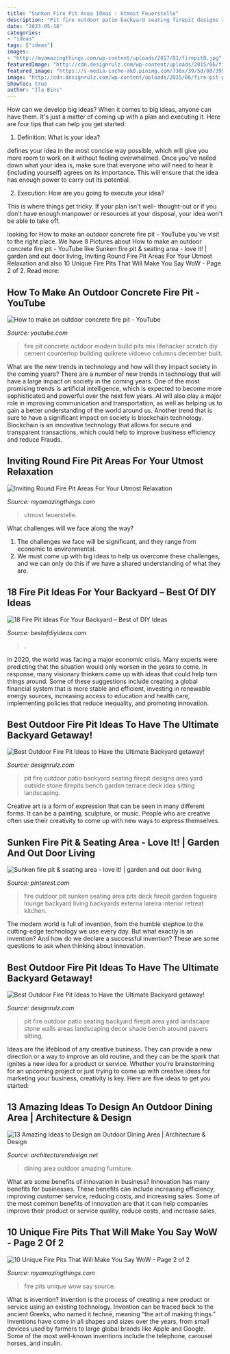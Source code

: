 ```yaml
---
title: "Sunken Fire Pit Area Ideas : Utmost Feuerstelle"
description: "Pit fire outdoor patio backyard seating firepit designs area yard outside stone firepits bench garden terrace deck idea sitting landscaping"
date: "2023-05-18"
categories:
- "ideas"
tags: ["ideas"]
images:
- "http://myamazingthings.com/wp-content/uploads/2017/01/firepit8.jpg"
featuredImage: "http://cdn.designrulz.com/wp-content/uploads/2015/06/fire-pit-patio-Design-Ideas-10.jpg"
featured_image: "https://s-media-cache-ak0.pinimg.com/736x/39/5d/00/395d00ce21c3f90eefca22c2afe05bd0.jpg"
image: "http://cdn.designrulz.com/wp-content/uploads/2015/06/fire-pit-patio-Design-Ideas-8.jpg"
ShowToc: true
author: "Ila Bins"
---
```



How can we develop big ideas?
When it comes to big ideas, anyone can have them. It's just a matter of coming up with a plan and executing it. Here are four tips that can help you get started:
1. Definition: What is your idea?

 defines your idea in the most concise way possible, which will give you more room to work on it without feeling overwhelmed. Once you've nailed down what your idea is, make sure that everyone who will need to hear it (including yourself) agrees on its importance. This will ensure that the idea has enough power to carry out its potential.

2. Execution: How are you going to execute your idea?

This is where things get tricky. If your plan isn't well- thought-out or if you don't have enough manpower or resources at your disposal, your idea won't be able to take off.

	

		
looking for How to make an outdoor concrete fire pit - YouTube you've visit to the right place. We have 8 Pictures about How to make an outdoor concrete fire pit - YouTube like Sunken fire pit &amp; seating area - love it! | garden and out door living, Inviting Round Fire Pit Areas For Your Utmost Relaxation and also 10 Unique Fire Pits That Will Make You Say WoW - Page 2 of 2. Read more:
		
    
## How To Make An Outdoor Concrete Fire Pit - YouTube

<img loading=lazy src="https://i.ytimg.com/vi/tF9jDzxGuJA/maxresdefault.jpg" onerror="this.onerror=null;this.src='https://tse4.mm.bing.net/th?id=OIP.8jVfch5i-2ju0boXUAI-2AHaEK&amp;pid=15.1';" alt="How to make an outdoor concrete fire pit - YouTube">

_Source: youtube.com_

>fire pit concrete outdoor modern build pits mix lifehacker scratch diy cement countertop building quikrete vidoevo columns december built. 

	

What are the new trends in technology and how will they impact society in the coming years?
There are a number of new trends in technology that will have a large impact on society in the coming years. One of the most promising trends is artificial intelligence, which is expected to become more sophisticated and powerful over the next few years. AI will also play a major role in improving communication and transportation, as well as helping us to gain a better understanding of the world around us. Another trend that is sure to have a significant impact on society is blockchain technology. Blockchain is an innovative technology that allows for secure and transparent transactions, which could help to improve business efficiency and reduce Frauds.

    
## Inviting Round Fire Pit Areas For Your Utmost Relaxation

<img loading=lazy src="https://myamazingthings.com/wp-content/uploads/2017/05/feuerstelle-bauen-steine22-feuerstelle-designs-im-garten-den-patio-bereich-gemtlich-gestalten-1024x767.jpg" onerror="this.onerror=null;this.src='https://tse3.mm.bing.net/th?id=OIP.Mjo0OpjC9Tw5USalI3ZRdwHaFj&amp;pid=15.1';" alt="Inviting Round Fire Pit Areas For Your Utmost Relaxation">

_Source: myamazingthings.com_

>utmost feuerstelle. 

	

What challenges will we face along the way?
1. The challenges we face will be significant, and they range from economic to environmental. 
2. We must come up with big ideas to help us overcome these challenges, and we can only do this if we have a shared understanding of what they are.

    
## 18 Fire Pit Ideas For Your Backyard – Best Of DIY Ideas

<img loading=lazy src="https://bestofdiyideas.com/wp-content/uploads/2016/09/fire-pit-decoration-for-your-backyard.jpg" onerror="this.onerror=null;this.src='https://tse2.mm.bing.net/th?id=OIP.zakKILpxQJ30i3AGjbtcDwHaJ4&amp;pid=15.1';" alt="18 Fire Pit Ideas For Your Backyard – Best of DIY Ideas">

_Source: bestofdiyideas.com_

>. 

	

In 2020, the world was facing a major economic crisis. Many experts were predicting that the situation would only worsen in the years to come. In response, many visionary thinkers came up with ideas that could help turn things around. Some of these suggestions include creating a global financial system that is more stable and efficient, investing in renewable energy sources, increasing access to education and health care, implementing policies that reduce inequality, and promoting innovation.

    
## Best Outdoor Fire Pit Ideas To Have The Ultimate Backyard Getaway!

<img loading=lazy src="http://cdn.designrulz.com/wp-content/uploads/2015/06/fire-pit-patio-Design-Ideas-8.jpg" onerror="this.onerror=null;this.src='https://tse4.mm.bing.net/th?id=OIP.FaT-ISCs_MbA2adgUZpB-wHaJ4&amp;pid=15.1';" alt="Best Outdoor Fire Pit Ideas to Have the Ultimate Backyard getaway!">

_Source: designrulz.com_

>pit fire outdoor patio backyard seating firepit designs area yard outside stone firepits bench garden terrace deck idea sitting landscaping. 

	

Creative art is a form of expression that can be seen in many different forms. It can be a painting, sculpture, or music. People who are creative often use their creativity to come up with new ways to express themselves.

    
## Sunken Fire Pit &amp; Seating Area - Love It! | Garden And Out Door Living

<img loading=lazy src="https://s-media-cache-ak0.pinimg.com/736x/39/5d/00/395d00ce21c3f90eefca22c2afe05bd0.jpg" onerror="this.onerror=null;this.src='https://tse3.mm.bing.net/th?id=OIP.y1PATJp0vGlTwDTcihd8zwHaJ3&amp;pid=15.1';" alt="Sunken fire pit &amp; seating area - love it! | garden and out door living">

_Source: pinterest.com_

>fire outdoor pit sunken seating area pits deck firepit garden fogueira lounge backyard living backyards externa lareira interior retreat kitchen. 

	

The modern world is full of invention, from the humble stephoe to the cutting-edge technology we use every day. But what exactly is an invention? And how do we declare a successful invention? These are some questions to ask when thinking about innovation.

    
## Best Outdoor Fire Pit Ideas To Have The Ultimate Backyard Getaway!

<img loading=lazy src="http://cdn.designrulz.com/wp-content/uploads/2015/06/fire-pit-patio-Design-Ideas-10.jpg" onerror="this.onerror=null;this.src='https://tse3.mm.bing.net/th?id=OIP.D4vLB-tLEiJ4kb3vsBY9wwHaJ4&amp;pid=15.1';" alt="Best Outdoor Fire Pit Ideas to Have the Ultimate Backyard getaway!">

_Source: designrulz.com_

>pit fire outdoor patio seating backyard firepit area yard landscape stone walls areas landscaping decor shade bench around pavers sitting. 

	

Ideas are the lifeblood of any creative business. They can provide a new direction or a way to improve an old routine, and they can be the spark that ignites a new idea for a product or service. Whether you're brainstorming for an upcoming project or just trying to come up with creative ideas for marketing your business, creativity is key. Here are five ideas to get you started: 
    
## 13 Amazing Ideas To Design An Outdoor Dining Area | Architecture &amp; Design

<img loading=lazy src="https://cdn.architecturendesign.net/wp-content/uploads/2014/09/21657.jpg" onerror="this.onerror=null;this.src='https://tse1.mm.bing.net/th?id=OIP.rMcp6rHZn8wJBBP2nAIqPgHaFF&amp;pid=15.1';" alt="13 Amazing Ideas to Design an Outdoor Dining Area | Architecture &amp; Design">

_Source: architecturendesign.net_

>dining area outdoor amazing furniture. 

	

What are some benefits of innovation in business?
Innovation has many benefits for businesses. These benefits can include increasing efficiency, improving customer service, reducing costs, and increasing sales. Some of the most common benefits of innovation are that it can help companies improve their product or service quality, reduce costs, and increase sales.

    
## 10 Unique Fire Pits That Will Make You Say WoW - Page 2 Of 2

<img loading=lazy src="http://myamazingthings.com/wp-content/uploads/2017/01/firepit8.jpg" onerror="this.onerror=null;this.src='https://tse2.mm.bing.net/th?id=OIP.lzHfyi5a7e3-kVnr82Tp-wHaHa&amp;pid=15.1';" alt="10 Unique Fire Pits That Will Make You Say WoW - Page 2 of 2">

_Source: myamazingthings.com_

>fire pits unique wow say source. 

	

What is invention?
Invention is the process of creating a new product or service using an existing technology. Invention can be traced back to the ancient Greeks, who named it technē, meaning “the art of making things.” Inventions have come in all shapes and sizes over the years, from small devices used by farmers to large global brands like Apple and Google. Some of the most well-known inventions include the telephone, carousel horses, and insulin.

